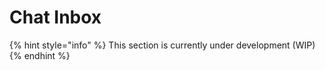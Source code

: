 # Chat Inbox

{% hint style="info" %}
This section is currently under development (WIP)
{% endhint %}

